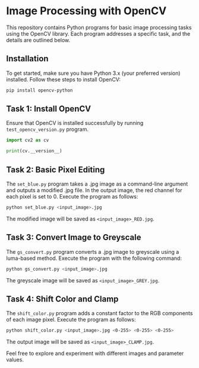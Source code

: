 # Image Processing with OpenCV

This repository contains Python programs for basic image processing tasks using the OpenCV library. Each program addresses a specific task, and the details are outlined below.

## Installation

To get started, make sure you have Python 3.x (your preferred version) installed. Follow these steps to install OpenCV:

```bash
pip install opencv-python
```

## Task 1: Install OpenCV

Ensure that OpenCV is installed successfully by running `test_opencv_version.py` program.

```python
import cv2 as cv

print(cv.__version__)
```

## Task 2: Basic Pixel Editing

The `set_blue.py` program takes a .jpg image as a command-line argument and outputs a modified .jpg file. In the output image, the red channel for each pixel is set to 0. Execute the program as follows:

```bash
python set_blue.py <input_image>.jpg
```

The modified image will be saved as `<input_image>_RED.jpg`.

## Task 3: Convert Image to Greyscale

The `gs_convert.py` program converts a .jpg image to greyscale using a luma-based method. Execute the program with the following command:

```bash
python gs_convert.py <input_image>.jpg
```

The greyscale image will be saved as `<input_image>_GREY.jpg`.

## Task 4: Shift Color and Clamp

The `shift_color.py` program adds a constant factor to the RGB components of each image pixel. Execute the program as follows:

```bash
python shift_color.py <input_image>.jpg <0-255> <0-255> <0-255>
```

The output image will be saved as `<input_image>_CLAMP.jpg`.



Feel free to explore and experiment with different images and parameter values.
